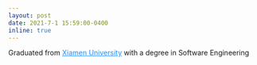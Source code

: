 ```yaml
---
layout: post
date: 2021-7-1 15:59:00-0400
inline: true
---
```


Graduated from <a href="https://en.xmu.edu.cn/main.htm" style="color: DodgerBlue">Xiamen University</a> with a degree in Software Engineering